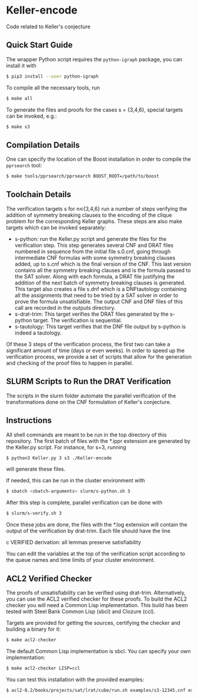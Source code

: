 # Keller-encode
Code related to Keller's conjecture

## Quick Start Guide
The wrapper Python script requires the `python-igraph` package, you
can install it with

```bash
$ pip3 install --user python-igraph
```

To compile all the necessary tools, run

```bash
$ make all
```

To generate the files and proofs for the cases s = {3,4,6}, special
targets can be invoked, e.g.:

```bash
$ make s3
```

## Compilation Details
One can specify the location of the Boost installation in order to
compile the `pprsearch` tool:

```bash
$ make tools/pprsearch/pprsearch BOOST_ROOT=/path/to/boost
```

## Toolchain Details

The verification targets s<n> for n∊{3,4,6} run a number of steps
verifying the addition of symmetry breaking clauses to the encoding of
the clique problem for the corresponding Keller graphs. These steps
are also make targets which can be invoked separately:

* s<n>-python: run the Keller.py script and generate the files for the
  verification step. This step generates several CNF and DRAT files
  numbered in sequence from the initial file s<n>.0.cnf, going through
  intermediate CNF formulas with some symmetry breaking clauses added,
  up to s<n>.cnf which is the final version of the CNF. This last
  version contains all the symmetry breaking clauses and is the
  formula passed to the SAT solver. Along with each formula, a DRAT
  file justifying the addition of the next batch of symmetry breaking
  clauses is generated. This target also creates a file s<n>.dnf which
  is a DNFtautology containing all the assignments that need to be
  tried by a SAT solver in order to prove the formula
  unsatisfiable. The output CNF and DNF files of this call are
  recorded in the outputs directory.
* s<n>-drat-trim: This target verifies the DRAT files generated by the
  s<n>-python target. The verification is sequential.
* s<n>-tautology: This target verifies that the DNF file output by
  s<n>-python is indeed a tautology.

Of these 3 steps of the verification process, the first two can take a
significant amount of time (days or even weeks). In order to speed up
the verification process, we provide a set of scripts that allow for
the generation and checking of the proof files to happen in parallel.

## SLURM Scripts to Run the DRAT Verification

The scripts in the slurm folder automate the parallel verification of
the transformations done on the CNF formulation of Keller's
conjecture.

## Instructions

All shell commands are meant to be run in the top directory of this
repository. The first batch of files with the *.ippr extension are
generated by the Keller.py script. For instance, for s=3, running

```bash
$ python3 Keller.py 3 s3 ./Keller-encode
```

will generate these files.

If needed, this can be run in the cluster environment with

```bash
$ sbatch <sbatch-arguments> slurm/s-python.sh 3
```

After this step is complete, parallel verification can be done with

```bash
$ slurm/s-verify.sh 3
```

Once these jobs are done, the files with the *.log extension will
contain the output of the verification by drat-trim. Each file should
have the line

c VERIFIED derivation: all lemmas preserve satisfiability

You can edit the variables at the top of the verification script
according to the queue names and time limits of your cluster
environment.

## ACL2 Verified Checker

The proofs of unsatisfiability can be verified using
drat-trim. Alternatively, you can use the ACL2 verified checker for
these proofs. To build the ACL2 checker you will need a Common Lisp
implementation. This build has been tested with Steel Bank Common Lisp
(sbcl) and Clozure (ccl).

Targets are provided for getting the sources, certifying the checker
and building a binary for it:

```bash
$ make acl2-checker
```

The default Common Lisp implementation is sbcl. You can specify your
own implementation:

```bash
$ make acl2-checker LISP=ccl
```

You can test this installation with the provided examples:

```bash
$ acl2-8.2/books/projects/sat/lrat/cube/run.sh examples/s3-12345.cnf examples/s3-12345.clrat examples/s3-12345-out.cnf
```
